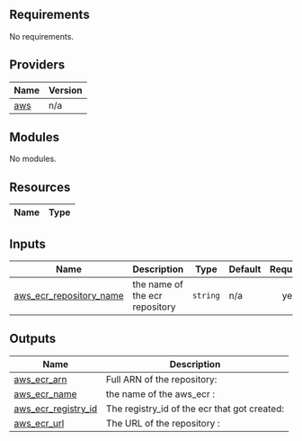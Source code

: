 <!-- BEGIN_TF_DOCS -->
## Requirements

No requirements.

## Providers

| Name | Version |
|------|---------|
| <a name="provider_aws"></a> [aws](#provider\_aws) | n/a |

## Modules

No modules.

## Resources

| Name | Type |
|------|------|

## Inputs

| Name | Description | Type | Default | Required |
|------|-------------|------|---------|:--------:|
| <a name="input_aws_ecr_repository_name"></a> [aws\_ecr\_repository\_name](#input\_aws\_ecr\_repository\_name) | the name of the ecr repository | `string` | n/a | yes |

## Outputs

| Name | Description |
|------|-------------|
| <a name="output_aws_ecr_arn"></a> [aws\_ecr\_arn](#output\_aws\_ecr\_arn) | Full ARN of the repository: |
| <a name="output_aws_ecr_name"></a> [aws\_ecr\_name](#output\_aws\_ecr\_name) | the name of the aws\_ecr : |
| <a name="output_aws_ecr_registry_id"></a> [aws\_ecr\_registry\_id](#output\_aws\_ecr\_registry\_id) | The registry\_id of the ecr that got created: |
| <a name="output_aws_ecr_url"></a> [aws\_ecr\_url](#output\_aws\_ecr\_url) | The URL of the repository : |
<!-- END_TF_DOCS -->